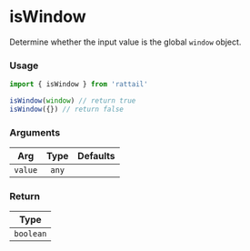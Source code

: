 # isWindow

Determine whether the input value is the global `window` object.

### Usage

```ts
import { isWindow } from 'rattail'

isWindow(window) // return true
isWindow({}) // return false
```

### Arguments

| Arg     | Type  | Defaults |
| ------- | :---: | -------: |
| `value` | `any` |          |

### Return

|   Type    |
| :-------: |
| `boolean` |
